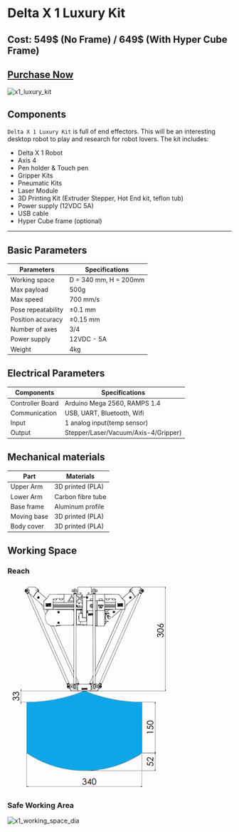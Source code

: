 # Delta X 1 Luxury Kit

## Cost: 549$ (No Frame) / 649$ (With Hyper Cube Frame)

## [Purchase Now](https://deltaxstore.com/products/delta-x-luxury-kit)

![x1_luxury_kit](https://deltaxstore.com/cdn/shop/products/YjHYrjr_1024x1024@2x.jpg?v=1592933119)

## Components

`Delta X 1 Luxury Kit` is full of end effectors. This will be an interesting desktop robot to play and research for robot lovers. The kit includes:

* Delta X 1 Robot
* Axis 4
* Pen holder & Touch pen
* Gripper Kits
* Pneumatic Kits
* Laser Module
* 3D Printing Kit (Extruder Stepper, Hot End kit, teflon tub)
* Power supply (12VDC 5A)
* USB cable
* Hyper Cube frame (optional)

---

## Basic Parameters

|Parameters                   | Specifications      |
|-----------------------------|---------------------|
|Working space                |D = 340 mm, H = 200mm|
|Max payload                  |500g                 |
|Max speed                    |700 mm/s             |
|Pose repeatability           |±0.1 mm              |
|Position accuracy            |±0.15 mm             |
|Number of axes               |3/4                  |
|Power supply                 |12VDC - 5A           |
|Weight                       |4kg                  |

## Electrical Parameters

|Components                   | Specifications      |
|-----------------------------|---------------------|
|Controller Board             |Arduino Mega 2560, RAMPS 1.4|
|Communication                |USB, UART, Bluetooth, Wifi  |
|Input                        |1 analog input(temp sensor) |
|Output                       |Stepper/Laser/Vacuum/Axis-4/Gripper)|

## Mechanical materials

|Part                         | Materials           |
|-----------------------------|---------------------|
|Upper Arm                    |3D printed (PLA)     |
|Lower Arm                    |Carbon fibre tube    |
|Base frame                   |Aluminum profile     |
|Moving base                  |3D printed (PLA)     |
|Body cover                   |3D printed (PLA)     |

## Working Space

### Reach

![x1_working_space_reach](https://raw.githubusercontent.com/deltaxrobot/Delta-X-Docs/master/docs/images/x1_workingspace.png)

### Safe Working Area

![x1_working_space_dia](https://raw.githubusercontent.com/deltaxrobot/Delta-X-Docs/master/docs/images/x1_workingspace_dia.png)
